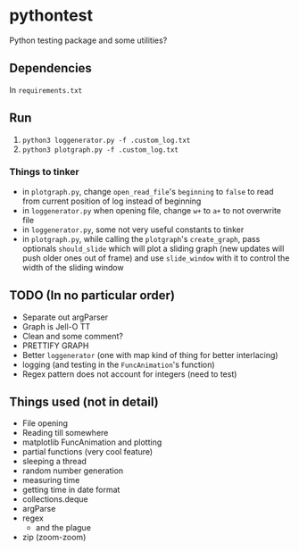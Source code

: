 # pythontest
Python testing package and some utilities?

## Dependencies
In `requirements.txt`

## Run
1. `python3 loggenerator.py -f .custom_log.txt`
2. `python3 plotgraph.py -f .custom_log.txt`

### Things to tinker
* in `plotgraph.py`, change `open_read_file`'s `beginning` to `false` 
to read from current position of log instead of beginning
* in `loggenerator.py` when opening file, change `w+` to `a+` to not overwrite file
* in `loggenerator.py`, some not very useful constants to tinker
* in `plotgraph.py`, while calling the `plotgraph`'s `create_graph`,
pass optionals `should_slide` which will plot a sliding graph (new updates will push older ones out of frame)
and use `slide_window` with it to control the width of the sliding window

## TODO (In no particular order)
* Separate out argParser
* Graph is Jell-O TT
* Clean and some comment?
* PRETTIFY GRAPH
* Better `loggenerator` (one with map kind of thing for better interlacing)
* logging (and testing in the `FuncAnimation`'s function)
* Regex pattern does not account for integers (need to test)

## Things used (not in detail)
* File opening
* Reading till somewhere
* matplotlib FuncAnimation and plotting
* partial functions (very cool feature)
* sleeping a thread
* random number generation
* measuring time
* getting time in date format
* collections.deque
* argParse
* regex
  * and the plague
* zip (zoom-zoom)

